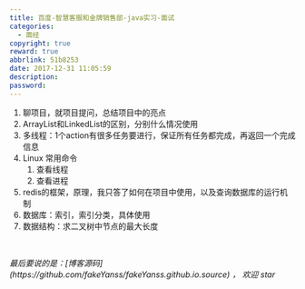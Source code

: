 ```yaml
---
title: 百度-智慧客服和金牌销售部-java实习-面试
categories:
  - 面经
copyright: true
reward: true
abbrlink: 51b8253
date: 2017-12-31 11:05:59
description:
password:
---
```


1. 聊项目，就项目提问，总结项目中的亮点
2. ArrayList和LinkedList的区别，分别什么情况使用
3. 多线程：1个action有很多任务要进行，保证所有任务都完成，再返回一个完成信息
4. Linux 常用命令
   1. 查看线程
   2. 查看进程
5. redis的框架，原理，我只答了如何在项目中使用，以及查询数据库的运行机制
6. 数据库：索引，索引分类，具体使用
7. 数据结构：求二叉树中节点的最大长度

<br>

<p id="div-border-top-green"><i>最后要说的是：[博客源码](https://github.com/fakeYanss/fakeYanss.github.io.source) ， 欢迎 star</i></p>
